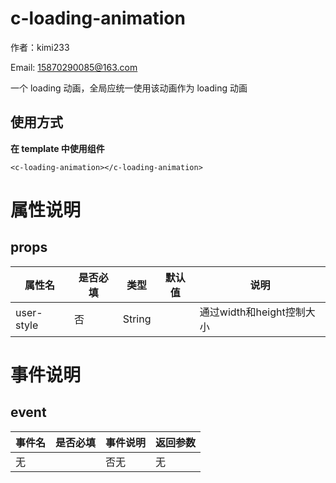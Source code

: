 # c-loading-animation

作者：kimi233

Email: 15870290085@163.com

一个 loading 动画，全局应统一使用该动画作为 loading 动画

## 使用方式

**在 template 中使用组件**

```vue
<c-loading-animation></c-loading-animation>
```

# 属性说明



## props

|属性名 |是否必填 |	类型 |	默认值 |	说明 |
|-------|---------|--------|-----|-----|
|user-style |否 |	String |	 |	通过width和height控制大小 |

# 事件说明



## event

| 事件名	| 是否必填	| 事件说明 | 返回参数 |
|-------|---------|--------|--------|
|无||否无|无 |